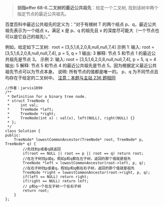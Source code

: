>**剑指offer 68-II.二叉树的最近公共祖先**：给定一个二叉树, 找到该树中两个指定节点的最近公共祖先。

百度百科中最近公共祖先的定义为：“对于有根树 T 的两个结点 p、q，最近公共祖先表示为一个结点 x，满足 x 是 p、q 的祖先且 x 的深度尽可能大（一个节点也可以是它自己的祖先）。”

例如，给定如下二叉树:  root = [3,5,1,6,2,0,8,null,null,7,4]
示例 1:
输入: root = [3,5,1,6,2,0,8,null,null,7,4], p = 5, q = 1
输出: 3
解释: 节点 5 和节点 1 的最近公共祖先是节点 3。
示例 2:
输入: root = [3,5,1,6,2,0,8,null,null,7,4], p = 5, q = 4
输出: 5
解释: 节点 5 和节点 4 的最近公共祖先是节点 5。因为根据定义最近公共祖先节点可以为节点本身。
说明:
所有节点的值都是唯一的。
p、q 为不同节点且均存在于给定的二叉树中。
[注意：本题与主站 236 题相同](https://leetcode-cn.com/problems/lowest-common-ancestor-of-a-binary-tree/)

```C++{.line-numbers}
//作者：jarvis1890
/**
 * Definition for a binary tree node.
 * struct TreeNode {
 *     int val;
 *     TreeNode *left;
 *     TreeNode *right;
 *     TreeNode(int x) : val(x), left(NULL), right(NULL) {}
 * };
 */
class Solution {
public:
    TreeNode* lowestCommonAncestor(TreeNode* root, TreeNode* p, TreeNode* q) {
        //先找到p或者q就返回
        if(root == NULL || root == p || root == q) return root;
        //在左子树找p或q，假如p和q都在左子树，返回的那个值就是祖先
        TreeNode *left = lowestCommonAncestor(root->left, p, q);
        //在右子树找p或者q，假如p和q都在右子树，返回的那个值就是祖先
        TreeNode *right = lowestCommonAncestor(root->right, p, q);
        if(left == NULL) return right;
        if(right == NULL) return left;
        // p和q一个在左子树一个在右子树
        return root;
    }
};
```
